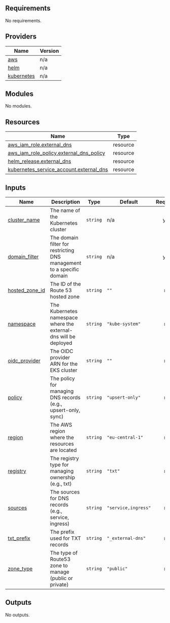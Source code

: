 <!-- BEGIN_TF_DOCS -->
## Requirements

No requirements.

## Providers

| Name | Version |
|------|---------|
| <a name="provider_aws"></a> [aws](#provider\_aws) | n/a |
| <a name="provider_helm"></a> [helm](#provider\_helm) | n/a |
| <a name="provider_kubernetes"></a> [kubernetes](#provider\_kubernetes) | n/a |

## Modules

No modules.

## Resources

| Name | Type |
|------|------|
| [aws_iam_role.external_dns](https://registry.terraform.io/providers/hashicorp/aws/latest/docs/resources/iam_role) | resource |
| [aws_iam_role_policy.external_dns_policy](https://registry.terraform.io/providers/hashicorp/aws/latest/docs/resources/iam_role_policy) | resource |
| [helm_release.external_dns](https://registry.terraform.io/providers/hashicorp/helm/latest/docs/resources/release) | resource |
| [kubernetes_service_account.external_dns](https://registry.terraform.io/providers/hashicorp/kubernetes/latest/docs/resources/service_account) | resource |

## Inputs

| Name | Description | Type | Default | Required |
|------|-------------|------|---------|:--------:|
| <a name="input_cluster_name"></a> [cluster\_name](#input\_cluster\_name) | The name of the Kubernetes cluster | `string` | n/a | yes |
| <a name="input_domain_filter"></a> [domain\_filter](#input\_domain\_filter) | The domain filter for restricting DNS management to a specific domain | `string` | n/a | yes |
| <a name="input_hosted_zone_id"></a> [hosted\_zone\_id](#input\_hosted\_zone\_id) | The ID of the Route 53 hosted zone | `string` | `""` | no |
| <a name="input_namespace"></a> [namespace](#input\_namespace) | The Kubernetes namespace where the external-dns will be deployed | `string` | `"kube-system"` | no |
| <a name="input_oidc_provider"></a> [oidc\_provider](#input\_oidc\_provider) | The OIDC provider ARN for the EKS cluster | `string` | `""` | no |
| <a name="input_policy"></a> [policy](#input\_policy) | The policy for managing DNS records (e.g., upsert-only, sync) | `string` | `"upsert-only"` | no |
| <a name="input_region"></a> [region](#input\_region) | The AWS region where the resources are located | `string` | `"eu-central-1"` | no |
| <a name="input_registry"></a> [registry](#input\_registry) | The registry type for managing ownership (e.g., txt) | `string` | `"txt"` | no |
| <a name="input_sources"></a> [sources](#input\_sources) | The sources for DNS records (e.g., service, ingress) | `string` | `"service,ingress"` | no |
| <a name="input_txt_prefix"></a> [txt\_prefix](#input\_txt\_prefix) | The prefix used for TXT records | `string` | `"_external-dns"` | no |
| <a name="input_zone_type"></a> [zone\_type](#input\_zone\_type) | The type of Route53 zone to manage (public or private) | `string` | `"public"` | no |

## Outputs

No outputs.
<!-- END_TF_DOCS -->